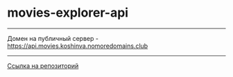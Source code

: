 # movies-explorer-api

***

Домен на публичный сервер - https://api.movies.koshinva.nomoredomains.club
***
[Ссылка на репозиторий](https://github.com/koshinva/movies-explorer-api)
